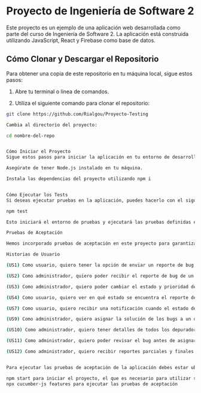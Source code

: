# Proyecto de Ingeniería de Software 2

Este proyecto es un ejemplo de una aplicación web desarrollada como parte del curso de Ingeniería de Software 2. La aplicación está construida utilizando JavaScript, React y Firebase como base de datos.

## Cómo Clonar y Descargar el Repositorio

Para obtener una copia de este repositorio en tu máquina local, sigue estos pasos:

1. Abre tu terminal o línea de comandos.

2. Utiliza el siguiente comando para clonar el repositorio:

```bash
git clone https://github.com/Rialgou/Proyecto-Testing

Cambia al directorio del proyecto:

cd nombre-del-repo


Cómo Iniciar el Proyecto
Sigue estos pasos para iniciar la aplicación en tu entorno de desarrollo:

Asegúrate de tener Node.js instalado en tu máquina.

Instala las dependencias del proyecto utilizando npm i


Cómo Ejecutar los Tests
Si deseas ejecutar pruebas en la aplicación, puedes hacerlo con el siguiente comando:

npm test

Esto iniciará el entorno de pruebas y ejecutará las pruebas definidas en el proyecto.

Pruebas de Aceptación

Hemos incorporado pruebas de aceptación en este proyecto para garantizar que las funcionalidades críticas cumplan con los requisitos especificados. Estas pruebas están escritas utilizando Cucumber y Selenium WebDriver. La elección de estas tecnologías se basa en su capacidad para simular interacciones del usuario y ejecutar pruebas de extremo a extremo de manera efectiva.

Historias de Usuario

(US1) Como usuario, quiero tener la opción de enviar un reporte de bug, para que me lo solucionen.

(US2) Como administrador, quiero poder recibir el reporte de bug de un usuario, para tener en cuenta la prioridad.

(US3) Como administrador, quiero poder cambiar el estado y prioridad de un reporte de bug, para poder retroalimentar el estado del bug al usuario.

(US4) Como usuario, quiero ver en qué estado se encuentra el reporte de bug que envié, para saber su estado.

(US7) Como usuario, quiero recibir una notificación cuando el estado de mi reporte cambie, para saber el estado del bug.

(US9) Como administrador, quiero asignar la solución de los bugs a un depurador, para que lo solucione.

(US10) Como administrador, quiero tener detalles de todos los depuradores que han trabajado en el proyecto del bug notificado, para ver su información.

(US11) Como administrador, quiero poder revisar el bug antes de asignarlo a un depurador, para asegurarme de que el problema existe.

(US12) Como administrador, quiero recibir reportes parciales y finales de los bugs por parte de los depuradores.


Para ejecutar las pruebas de aceptación de la aplicación debes estar ubicado en la raiz del programa, luego en bash

npm start para iniciar el proyecto, el que es necesario para utilizar selenium
npx cucumber-js features para ejecutar las pruebas de aceptación

```

